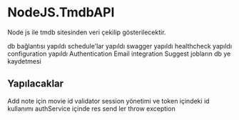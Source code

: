 # NodeJS.TmdbAPI
Node js ile tmdb sitesinden veri çekilip gösterilecektir.


db bağlantısı yapıldı
schedule'lar yapıldı
swagger yapıldı
healthcheck yapıldı
configuration yapıldı
Authentication
Email integration
Suggest
jobların db ye kaydetmesi

Yapılacaklar
---------
Add note için movie id validator
session yönetimi ve token içindeki id kullanımı
authService içinde res send ler throw exception